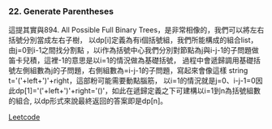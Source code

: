 ### 22. Generate Parentheses

這提其實與894. All Possible Full Binary Trees，是非常相像的，我們可以將左右括號分別當成左右子樹，
以dp[i]定義為有i個括號組，我們所能構成的組合list，由j=0到i-1之間找分割點
，以i作為括號中心我們分別對節點為j與i-j-1的子問題做笛卡兒積，這裡-1的意思是以i=1的情況做為基礎括號，
過程中會遞歸調用基礎括號左側組數為j的子問題，右側組數為=i-j-1的子問題，寫起來會像這樣 string t='('+left+')'+right，這部粉可能需要動點腦筋，
以i=1的情況就是j=0、i-j-1=0因此dp[1]='('+left+')'+right='()'，如此在遞歸定義之下可建構以i=1到n為括號組數的組合,
以dp形式來說最終返回的答案即是dp[n]。

[Leetcode](https://leetcode.com/problems/generate-parentheses/)
